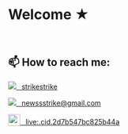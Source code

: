 # Welcome ★
<br/>

## 📫 How to reach me:
[<img src="https://img.shields.io/github/followers/manliestben?color=black&label=GitHub&logo=GitHub&logoColor=white&style=flat-square" />&ensp; strikestrike](https://github.com/strikestrike)

[<img src="https://img.shields.io/badge/-Gmail-D14836?style=flat-square&logo=Gmail&logoColor=white" />&ensp; newssstrike@gmail.com](https://mailto:newssstrike@gmail.com)

[<img src="https://img.icons8.com/color/1x/skype--v4.png" style="height: 24px;vertical-align: bottom;" valign="bottom"/>&ensp; live:.cid.2d7b547bc825b44a‬](https://join.skype.com/invite/NxI47h8OGSKm)

<br/>

